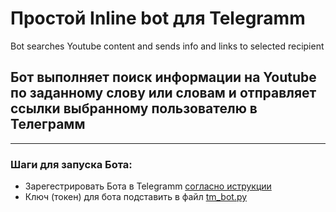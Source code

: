 # Простой Inline bot для Telegramm
Bot searches Youtube content and sends info and links to selected recipient
## Бот выполняет поиск информации на Youtube по заданному слову или словам и отправляет ссылки выбранному пользователю в Телеграмм

---

### Шаги для запуска Бота:
- Зарегестрировать Бота в Telegramm [согласно иструкции](https://tlgrm.ru/docs/bots#botfather)
- Ключ (токен) для бота подставить в файл [tm_bot.py]()

